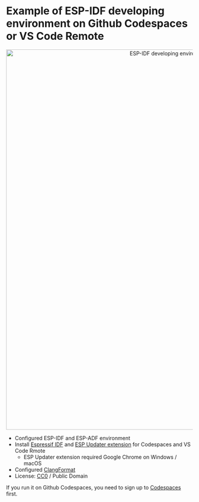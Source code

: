 # Example of ESP-IDF developing environment on Github Codespaces or VS Code Remote

<a href="https://youtu.be/md5ci_08o1E">
  <p align="center">
    <img src="./media/espidf-preview.jpg" alt="ESP-IDF developing environment on Github Codespaces" width="1024">
  </p>
</a>

- Configured ESP-IDF and ESP-ADF environment
- Install [Espressif IDF](https://marketplace.visualstudio.com/items?itemName=espressif.esp-idf-extension) and [ESP Updater extension](https://marketplace.visualstudio.com/items?itemName=masuidrive.vsc-esp-updater) for Codespaces and VS Code Rmote
  - ESP Updater extension required Google Chrome on Windows / macOS
- Configured [ClangFormat](https://clang.llvm.org/docs/ClangFormat.html)
- License: [CC0](https://creativecommons.org/share-your-work/public-domain/cc0/) / Public Domain

If you run it on Github Codespaces, you need to sign up to [Codespaces](http://github.com/codespaces) first.
